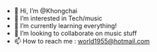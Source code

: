 - 👋 Hi, I’m @Khongchai
- 👀 I’m interested in Tech/music
- 🌱 I’m currently learning everything!
- 💞️ I’m looking to collaborate on music stuff
- 📫 How to reach me : world1955@hotmail.com

<!---
Khongchai/Khongchai is a ✨ special ✨ repository because its `README.md` (this file) appears on your GitHub profile.
You can click the Preview link to take a look at your changes.
--->
